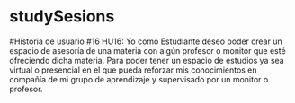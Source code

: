 # studySesions

#Historia de usuario #16 
HU16: Yo como Estudiante deseo poder crear un espacio de asesoría de una materia con algún profesor o monitor que esté ofreciendo dicha materia. Para poder tener un espacio de estudios ya sea virtual o presencial en el que pueda reforzar mis conocimientos en compañía de mi grupo de aprendizaje y supervisado por un monitor o profesor.
